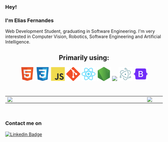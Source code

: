 ### Hey!

### I'm Elias Fernandes

Web Development Student, graduating in Software Engineering. I'm very interested in Computer Vision, Robotics, Software Engineering and Artificial Intelligence. 


<h2 align="center"> Primarily using: </h2>


<p align="center">
  <!--<img width="44px" src="https://i.imgur.com/BgjSjn9.png">-->
  <!--<img width="45px" src="https://i.imgur.com/o4FSeZ6.png"> -->
  <img width="45px" src="https://raw.githubusercontent.com/devicons/devicon/c5378d6c2510ffa0b3e4475af95618a8048d6cf1/icons/html5/html5-original.svg">
  <img width="45px" src="https://raw.githubusercontent.com/devicons/devicon/master/icons/css3/css3-original.svg">
   <img width="45px" src="https://raw.githubusercontent.com/devicons/devicon/master/icons/javascript/javascript-original.svg">
    <img width="45px" src="https://raw.githubusercontent.com/devicons/devicon/c5378d6c2510ffa0b3e4475af95618a8048d6cf1/icons/git/git-original.svg">
  <img width="45px" src="https://raw.githubusercontent.com/devicons/devicon/master/icons/react/react-original.svg">
  <!--<img width="45px" src="https://brandslogos.com/wp-content/uploads/images/large/arduino-logo-1.png">-->
  <img width="45px" src="https://raw.githubusercontent.com/devicons/devicon/c5378d6c2510ffa0b3e4475af95618a8048d6cf1/icons/nodejs/nodejs-original.svg">

  <img width="45px" src="https://upload.wikimedia.org/wikipedia/commons/thumb/9/9a/Visual_Studio_Code_1.35_icon.svg/1024px-Visual_Studio_Code_1.35_icon.svg.png">
  <!--<img width="45px" src="https://raw.githubusercontent.com/bnb/awesome-hyper/master/hyper-3-color-logo.svg">-->
  <img width="45px" src="https://raw.githubusercontent.com/devicons/devicon/master/icons/electron/electron-original.svg">
  
  
 
  <img width="45px" src="https://raw.githubusercontent.com/devicons/devicon/master/icons/bootstrap/bootstrap-plain.svg">
  <!--<img width="45px" src="https://raw.githubusercontent.com/devicons/devicon/master/icons/jquery/jquery-original.svg">-->
  <!--<img width="45px" src="https://raw.githubusercontent.com/devicons/devicon/master/icons/express/express-original.svg">-->
  <!--<img width="45px" src="https://raw.githubusercontent.com/devicons/devicon/master/icons/mongodb/mongodb-original.svg">-->
</p>


<br>

<table>
    <tr>
        <td><img width="433px" align="left" src="https://github-readme-stats.vercel.app/api/top-langs/?username=eliasfernandesbr&hide=html&layout=compact&title_color=fff&icon_color=fff&text_color=9f9f9f&bg_color=151515" /></td>
        <td><img width="360px" align="left" src="https://github-readme-stats.vercel.app/api/?username=eliasfernandesbr&show_icons=true&title_color=fff&icon_color=fff&text_color=9f9f9f&bg_color=151515"/></td>
    </tr>   
</table>


<br>


### Contact me on 
<a target="_blank" href="https://www.linkedin.com/in/fernandesnetobr/">
<img src="https://img.shields.io/badge/LinkedIn-0077B5?style=for-the-badge&logo=linkedin&logoColor=white" alt="Linkedin Badge">
</a>
<a 
<img src="https://img.shields.io/badge/WhatsApp-25D366?style=for-the-badge&logo=whatsapp&logoColor=white" alt="https://api.whatsapp.com/send?L=pt&phone=5541992480643" target="_blank">
</a>



